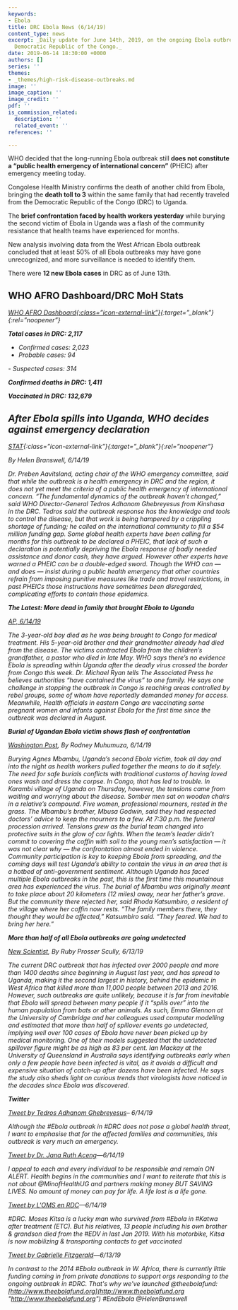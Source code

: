 ```yaml
---
keywords:
- Ebola
title: DRC Ebola News (6/14/19)
content_type: news
excerpt: _Daily update for June 14th, 2019, on the ongoing Ebola outbreak in eastern
  Democratic Republic of the Congo._
date: 2019-06-14 18:30:00 +0000
authors: []
series: ''
themes:
- _themes/high-risk-disease-outbreaks.md
image: ''
image_caption: ''
image_credit: ''
pdf: ''
is_commission_related:
  description: ''
  related_event: ''
references: ''

---
```

WHO decided that the long-running Ebola outbreak still **does not constitute a “public health emergency of international concern”** (PHEIC) after emergency meeting today.

Congolese Health Ministry confirms the death of another child from Ebola, bringing the **death toll to 3** within the same family that had recently traveled from the Democratic Republic of the Congo (DRC) to Uganda.

The **brief confrontation faced by health workers yesterday** while burying the second victim of Ebola in Uganda was a flash of the community resistance that health teams have experienced for months.

New analysis involving data from the West African Ebola outbreak concluded that at least 50% of all Ebola outbreaks may have gone unrecognized, and more surveillance is needed to identify them.

There were **12 new Ebola cases** in DRC as of June 13th.

## WHO AFRO Dashboard/DRC MoH Stats 

<i>[WHO AFRO Dashboard<i/>{:class=”icon-external-link”}](http://who.maps.arcgis.com/apps/opsdashboard/index.html#/e70c3804f6044652bc37cce7d8fcef6c){:target=”_blank”}{:rel=”noopener”} 

**Total cases in DRC: 2,117**

* Confirmed cases: 2,023
* Probable cases: 94

\- Suspected cases: 314

**Confirmed deaths in DRC: 1,411**

**Vaccinated in DRC: 132,679**

## After Ebola spills into Uganda, WHO decides against emergency declaration

<i>[STAT](https://www.statnews.com/2019/06/14/ebola-uganda-who-no-emergency-declaration/)<i/>{:class=”icon-external-link”}{:target=”_blank”}{:rel=”noopener”}

_By Helen Branswell, 6/14/19_

Dr. Preben Aavitsland, acting chair of the WHO emergency committee, said that while the outbreak is a health emergency in DRC and the region, it does not yet meet the criteria of a public health emergency of international concern. “The fundamental dynamics of the outbreak haven’t changed,” said WHO Director-General Tedros Adhanom Ghebreyesus from Kinshasa in the DRC. Tedros said the outbreak response has the knowledge and tools to control the disease, but that work is being hampered by a crippling shortage of funding; he called on the international community to fill a $54 million funding gap. Some global health experts have been calling for months for this outbreak to be declared a PHEIC, that lack of such a declaration is potentially depriving the Ebola response of badly needed assistance and donor cash, they have argued. However other experts have warned a PHEIC can be a double-edged sword. Though the WHO can — and does — insist during a public health emergency that other countries refrain from imposing punitive measures like trade and travel restrictions, in past PHEICs those instructions have sometimes been disregarded, complicating efforts to contain those epidemics.

**The Latest: More dead in family that brought Ebola to Uganda**

[_AP, 6/14/19_](https://www.apnews.com/b74c186ad0ff4e1d9d86c0fb86bfd4eb)

The 3-year-old boy died as he was being brought to Congo for medical treatment. His 5-year-old brother and their grandmother already had died from the disease. The victims contracted Ebola from the children’s grandfather, a pastor who died in late May. WHO says there’s no evidence Ebola is spreading within Uganda after the deadly virus crossed the border from Congo this week. Dr. Michael Ryan tells The Associated Press he believes authorities “have contained the virus” to one family. He says one challenge in stopping the outbreak in Congo is reaching areas controlled by rebel groups, some of whom have reportedly demanded money for access. Meanwhile, Health officials in eastern Congo are vaccinating some pregnant women and infants against Ebola for the first time since the outbreak was declared in August.

**Burial of Ugandan Ebola victim shows flash of confrontation**

[_Washington Post_](https://www.washingtonpost.com/world/africa/burial-of-ugandan-ebola-victim-shows-flash-of-confrontation/2019/06/14/5f1cda52-8e79-11e9-b6f4-033356502dce_story.html?utm_term=.5da041581176)_, By Rodney Muhumuza, 6/14/19_

Burying Agnes Mbambu, Uganda’s second Ebola victim, took all day and into the night as health workers pulled together the means to do it safely. The need for safe burials conflicts with traditional customs of having loved ones wash and dress the corpse. In Congo, that has led to trouble. In Karambi village of Uganda on Thursday, however, the tensions came from waiting and worrying about the disease. Somber men sat on wooden chairs in a relative’s compound. Five women, professional mourners, rested in the grass. The Mbambu’s brother, Mbusa Godwin, said they had respected doctors’ advice to keep the mourners to a few. At 7:30 p.m. the funeral procession arrived. Tensions grew as the burial team changed into protective suits in the glow of car lights. When the team’s leader didn’t commit to covering the coffin with soil to the young men’s satisfaction — it was not clear why — the confrontation almost ended in violence. Community participation is key to keeping Ebola from spreading, and the coming days will test Uganda’s ability to contain the virus in an area that is a hotbed of anti-government sentiment. Although Uganda has faced multiple Ebola outbreaks in the past, this is the first time this mountainous area has experienced the virus. The burial of Mbambu was originally meant to take place about 20 kilometers (12 miles) away, near her father’s grave. But the community there rejected her, said Rhoda Katsumbiro, a resident of the village where her coffin now rests. “The family members there, they thought they would be affected,” Katsumbiro said. “They feared. We had to bring her here.”

**More than half of all Ebola outbreaks are going undetected**

[_New Scientist_](https://www.newscientist.com/article/2206533-more-than-half-of-all-ebola-outbreaks-are-going-undetected/)_, By Ruby Prosser Scully, 6/13/19_

The current DRC outbreak that has infected over 2000 people and more than 1400 deaths since beginning in August last year, and has spread to Uganda, making it the second largest in history, behind the epidemic in West Africa that killed more than 11,000 people between 2013 and 2016. However, such outbreaks are quite unlikely, because it is far from inevitable that Ebola will spread between many people if it “spills over” into the human population from bats or other animals. As such, Emma Glennon at the University of Cambridge and her colleagues used computer modelling and estimated that more than half of spillover events go undetected, implying well over 100 cases of Ebola have never been picked up by medical monitoring. One of their models suggested that the undetected spillover figure might be as high as 83 per cent. Ian Mackay at the University of Queensland in Australia says identifying outbreaks early when only a few people have been infected is vital, as it avoids a difficult and expensive situation of catch-up after dozens have been infected. He says the study also sheds light on curious trends that virologists have noticed in the decades since Ebola was discovered.

**Twitter**

[Tweet by Tedros Adhanom Ghebreyesus](https://twitter.com/DrTedros/status/1139588145677328384)– 6/14/19

Although the #Ebola outbreak in #DRC does not pose a global health threat, I want to emphasise that for the affected families and communities, this outbreak is very much an emergency.

[Tweet by Dr. Jana Ruth Aceng](https://twitter.com/JaneRuth_Aceng/status/1139552730350063623)—6/14/19

I appeal to each and every individual to be responsible and remain ON ALERT. Health begins in the communities and I want to reiterate that this is not about @MinofHealthUG and partners making money BUT SAVING LIVES. No amount of money can pay for life. A life lost is a life gone.

[Tweet by L'OMS en RDC](https://twitter.com/OMSRDCONGO/status/1139564652168384513)—6/14/19

\#DRC. Moses Kitsa is a lucky man who survived from #Ebola in #Katwa after treatment (ETC). But his relatives, 13 people including his own brother & grandson died from the #EDV in last Jan 2019. With his motorbike, Kitsa is now mobilizing & transporting contacts to get vaccinated

[Tweet by Gabrielle Fitzgerald](https://twitter.com/FitzGab/status/1139244395394404358)—6/13/19

In contrast to the 2014 #Ebola outbreak in W. Africa, there is currently little funding coming in from private donations to support orgs responding to the ongoing outbreak in #DRC. That's why we've launched @theebolafund: [http://www.theebolafund.org](http://www.theebolafund.org "http://www.theebolafund.org") #EndEbola @HelenBranswell